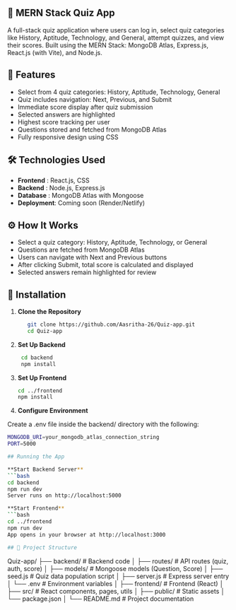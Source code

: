 ## 🧠 MERN Stack Quiz App

A full-stack quiz application where users can log in, select quiz categories like History, Aptitude, Technology, and General, attempt quizzes, and view their scores. Built using the MERN Stack: MongoDB Atlas, Express.js, React.js (with Vite), and Node.js.

## 🚀 Features
- Select from 4 quiz categories: History, Aptitude, Technology, General
- Quiz includes navigation: Next, Previous, and Submit
- Immediate score display after quiz submission
- Selected answers are highlighted
- Highest score tracking per user
- Questions stored and fetched from MongoDB Atlas
- Fully responsive design using CSS

## 🛠️ Technologies Used
- **Frontend** : React.js, CSS
- **Backend** : Node.js, Express.js
- **Database** : MongoDB Atlas with Mongoose
- **Deployment**: Coming soon (Render/Netlify)
  
## ⚙️ How It Works
- Select a quiz category: History, Aptitude, Technology, or General
- Questions are fetched from MongoDB Atlas
- Users can navigate with Next and Previous buttons
- After clicking Submit, total score is calculated and displayed
- Selected answers remain highlighted for review

## 🔧 Installation
1. **Clone the Repository**
     ```bash
        git clone https://github.com/Aasritha-26/Quiz-app.git
        cd Quiz-app
2. **Set Up Backend**
   ```bash
    cd backend
    npm install
   
3. **Set Up Frontend**
    ```bash
    cd ../frontend
    npm install
   
4. **Configure Environment**

Create a .env file inside the backend/ directory with the following:
  ```bash
  MONGODB_URI=your_mongodb_atlas_connection_string
  PORT=5000

## Running the App

**Start Backend Server**
```bash
cd backend
npm run dev
Server runs on http://localhost:5000

**Start Frontend**
```bash
cd ../frontend
npm run dev
App opens in your browser at http://localhost:3000

## 📂 Project Structure
```
Quiz-app/
├── backend/                # Backend code
│   ├── routes/            # API routes (quiz, auth, score)
│   ├── models/            # Mongoose models (Question, Score)
│   ├── seed.js            # Quiz data population script
│   ├── server.js          # Express server entry
│   └── .env               # Environment variables
│
├── frontend/                # Frontend (React)
│   ├── src/               # React components, pages, utils
│   ├── public/            # Static assets
│   └── package.json
│
└── README.md              # Project documentation



